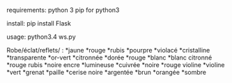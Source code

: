 requirements:
    python 3 
    pip for python3

install:
    pip install Flask

usage:
    python3.4 ws.py

Robe/éclat/reflets/ : 
*jaune
*rouge
*rubis
*pourpre
*violacé
*cristalline
*transparente
*or-vert
*citronnée
*dorée
*rouge
*blanc
*blanc citronné
*rouge rubis
*noire encre
*lumineuse
*cuivrée
*noire
*rouge violine
*violine
*vert
*grenat
*paille
*cerise noire
*argentée
*brun
*orangée
*sombre
